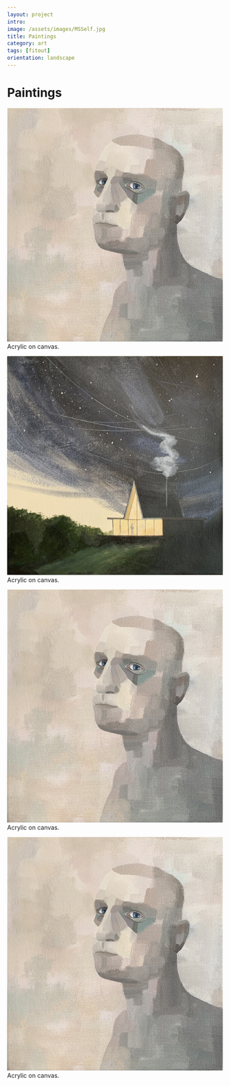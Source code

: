 ```yaml
---
layout: project
intro:  
image: /assets/images/MSSelf.jpg
title: Paintings
category: art
tags: [fitout]
orientation: landscape
---
```


# Paintings

![](/assets/images/MSSelf.jpg)
Acrylic on canvas. 

![](/assets/images/IsoCabin.jpg)
Acrylic on canvas. 

![](/assets/images/MSSelf.jpg)
Acrylic on canvas. 

![](/assets/images/MSSelf.jpg)
Acrylic on canvas. 
